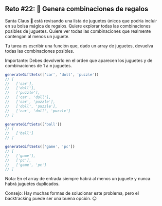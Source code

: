 ## Reto #22: 🎁 Genera combinaciones de regalos

Santa Claus 🎅 está revisando una lista de juguetes únicos que podría incluir en su bolsa mágica de regalos. Quiere explorar todas las combinaciones posibles de juguetes. Quiere ver todas las combinaciones que realmente contengan al menos un juguete.

Tu tarea es escribir una función que, dado un array de juguetes, devuelva todas las combinaciones posibles.

Importante: Debes devolverlo en el orden que aparecen los juguetes y de combinaciones de 1 a n juguetes.

```typescript
generateGiftSets(['car', 'doll', 'puzzle'])
// [
//   ['car'],
//   ['doll'],
//   ['puzzle'],
//   ['car', 'doll'],
//   ['car', 'puzzle'],
//   ['doll', 'puzzle'],
//   ['car', 'doll', 'puzzle']
// ]

generateGiftSets(['ball'])
// [
//   ['ball']
// ]

generateGiftSets(['game', 'pc'])
// [
//   ['game'],
//   ['pc'],
//   ['game', 'pc']
// ]
```

Nota: En el array de entrada siempre habrá al menos un juguete y nunca habrá juguetes duplicados.

Consejo: Hay muchas formas de solucionar este problema, pero el backtracking puede ser una buena opción. 😉